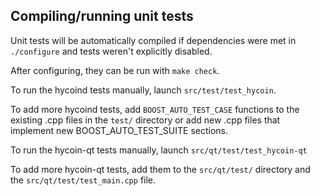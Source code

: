 Compiling/running unit tests
------------------------------------

Unit tests will be automatically compiled if dependencies were met in `./configure`
and tests weren't explicitly disabled.

After configuring, they can be run with `make check`.

To run the hycoind tests manually, launch `src/test/test_hycoin`.

To add more hycoind tests, add `BOOST_AUTO_TEST_CASE` functions to the existing
.cpp files in the `test/` directory or add new .cpp files that
implement new BOOST_AUTO_TEST_SUITE sections.

To run the hycoin-qt tests manually, launch `src/qt/test/test_hycoin-qt`

To add more hycoin-qt tests, add them to the `src/qt/test/` directory and
the `src/qt/test/test_main.cpp` file.

